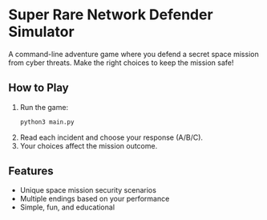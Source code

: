 # Super Rare Network Defender Simulator

A command-line adventure game where you defend a secret space mission from cyber threats. Make the right choices to keep the mission safe!

## How to Play

1. Run the game:
   ```bash
   python3 main.py
   ```
2. Read each incident and choose your response (A/B/C).
3. Your choices affect the mission outcome.

## Features
- Unique space mission security scenarios
- Multiple endings based on your performance
- Simple, fun, and educational
